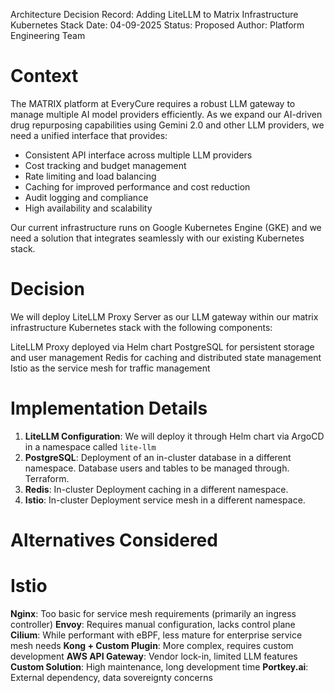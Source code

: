 Architecture Decision Record: Adding LiteLLM to Matrix Infrastructure Kubernetes Stack
Date: 04-09-2025
Status: Proposed
Author: Platform Engineering Team

# Context

The MATRIX platform at EveryCure requires a robust LLM gateway to manage multiple AI model providers efficiently. As we expand our AI-driven drug repurposing capabilities using Gemini 2.0 and other LLM providers, we need a unified interface that provides:

- Consistent API interface across multiple LLM providers
- Cost tracking and budget management
- Rate limiting and load balancing
- Caching for improved performance and cost reduction
- Audit logging and compliance
- High availability and scalability

Our current infrastructure runs on Google Kubernetes Engine (GKE) and we need a solution that integrates seamlessly with our existing Kubernetes stack.

# Decision

We will deploy LiteLLM Proxy Server as our LLM gateway within our matrix infrastructure Kubernetes stack with the following components:

LiteLLM Proxy deployed via Helm chart
PostgreSQL for persistent storage and user management
Redis for caching and distributed state management
Istio as the service mesh for traffic management

# Implementation Details

1. **LiteLLM Configuration**: We will deploy it through Helm chart via ArgoCD in a namespace called `lite-llm`
2. **PostgreSQL**: Deployment of an in-cluster database in a different namespace. Database users and tables to be managed through. Terraform.
3. **Redis**: In-cluster Deployment caching in a different namespace.
4. **Istio**: In-cluster Deployment service mesh in a different namespace.

# Alternatives Considered

# Istio

**Nginx**: Too basic for service mesh requirements (primarily an ingress controller)
**Envoy**: Requires manual configuration, lacks control plane
**Cilium**: While performant with eBPF, less mature for enterprise service mesh needs
**Kong + Custom Plugin**: More complex, requires custom development
**AWS API Gateway**: Vendor lock-in, limited LLM features
**Custom Solution**: High maintenance, long development time
**Portkey.ai**: External dependency, data sovereignty concerns
